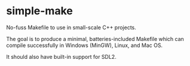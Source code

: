 # simple-make

No-fuss Makefile to use in small-scale C++ projects.

The goal is to produce a minimal, batteries-included Makefile which can compile successfully in Windows (MinGW), Linux, and Mac OS. 

It should also have built-in support for SDL2.
